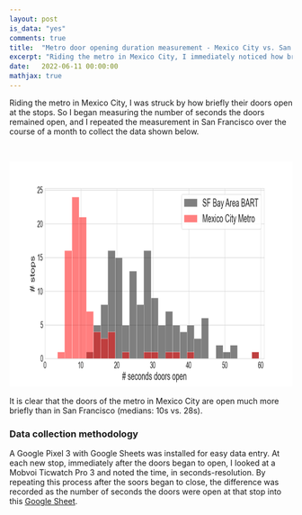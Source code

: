 ```yaml
---
layout: post
is_data: "yes"
comments: true
title:  "Metro door opening duration measurement - Mexico City vs. San Francisco"
excerpt: "Riding the metro in Mexico City, I immediately noticed how briefly their doors open at the stops. So I collected some data to compare this more quantitatively with the metro I take at home, BART."
date:   2022-06-11 00:00:00
mathjax: true
---
```


Riding the metro in Mexico City, I was struck by how briefly their doors open at the stops. So I began measuring the number of seconds the doors remained open, and I repeated the measurement in San Francisco over the course of a month to collect the data shown below.

&nbsp;
<div class="imgcap" style="text-align:center">
<img src="/assets/misc/metro_door_hist_cdmx_bart.png" height="400">
<div class="thecap" style="text-align:center"></div></div>

It is clear that the doors of the metro in Mexico City are open much more briefly than in San Francisco (medians: 10s vs. 28s).

### Data collection methodology

A Google Pixel 3 with Google Sheets was installed for easy data entry. At each new stop, immediately after the doors began to open, I looked at a Mobvoi Ticwatch Pro 3 and noted the time, in seconds-resolution. By repeating this process after the soors began to close, the difference was recorded as the number of seconds the doors were open at that stop into this [Google Sheet](https://docs.google.com/spreadsheets/d/1kkpbr0-V_IrsJvXUU5q6A7tsmhUxP02Bj3-C4KWcIrA/edit?usp=sharing).
